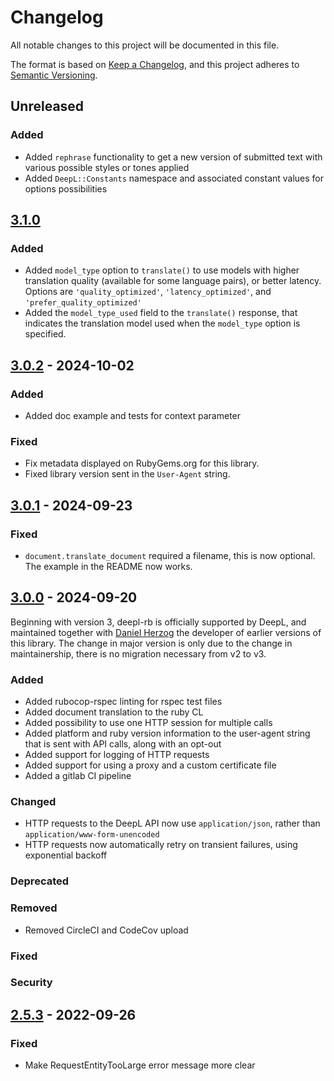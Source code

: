 # Changelog
All notable changes to this project will be documented in this file.

The format is based on [Keep a Changelog](https://keepachangelog.com/en/1.0.0/),
and this project adheres to [Semantic Versioning](https://semver.org/spec/v2.0.0.html).

## Unreleased
### Added
* Added `rephrase` functionality to get a new version of submitted text with various possible styles or tones applied
* Added `DeepL::Constants` namespace and associated constant values for options possibilities

## [3.1.0]
### Added
* Added `model_type` option to `translate()` to use models with higher
  translation quality (available for some language pairs), or better latency.
  Options are `'quality_optimized'`, `'latency_optimized'`, and  `'prefer_quality_optimized'`
* Added the `model_type_used` field to the `translate()` response, that
  indicates the translation model used when the `model_type` option is
  specified.


## [3.0.2] - 2024-10-02
### Added
* Added doc example and tests for context parameter
### Fixed
* Fix metadata displayed on RubyGems.org for this library.
* Fixed library version sent in the `User-Agent` string.

## [3.0.1] - 2024-09-23
### Fixed
* `document.translate_document` required a filename, this is now optional. The example in the README now works.

## [3.0.0] - 2024-09-20
Beginning with version 3, deepl-rb is officially supported by DeepL, and maintained together with [Daniel Herzog](mailto:info@danielherzog.es) the developer of earlier versions of this library.
The change in major version is only due to the change in maintainership, there is no migration necessary from v2 to v3.
### Added
* Added rubocop-rspec linting for rspec test files
* Added document translation to the ruby CL
* Added possibility to use one HTTP session for multiple calls
* Added platform and ruby version information to the user-agent string that is sent with API calls, along with an opt-out
* Added support for logging of HTTP requests
* Added support for using a proxy and a custom certificate file
* Added a gitlab CI pipeline
### Changed
* HTTP requests to the DeepL API now use `application/json`, rather than `application/www-form-unencoded`
* HTTP requests now automatically retry on transient failures, using exponential backoff
### Deprecated
### Removed
* Removed CircleCI and CodeCov upload
### Fixed
### Security

## [2.5.3] - 2022-09-26
### Fixed
* Make RequestEntityTooLarge error message more clear

[Unreleased]: https://github.com/DeepLcom/deepl-rb/compare/v3.1.0...HEAD
[3.1.0]: https://github.com/DeepLcom/deepl-rb/compare/v3.0.2...v3.1.0
[3.0.2]: https://github.com/DeepLcom/deepl-rb/compare/v3.0.1...v3.0.2
[3.0.1]: https://github.com/DeepLcom/deepl-rb/compare/v3.0.0...v3.0.1
[3.0.0]: https://github.com/DeepLcom/deepl-rb/compare/v2.5.3...v3.0.0
[2.5.3]: https://github.com/DeepLcom/deepl-rb/compare/v2.5.2...v2.5.3
